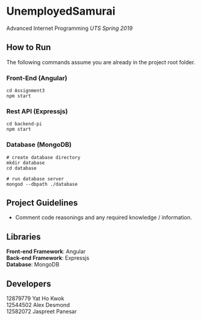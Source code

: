# UnemployedSamurai

Advanced Internet Programming
<i>UTS Spring 2019</i>


## How to Run
The following commands assume you are already in the project root folder.

### Front-End (Angular)
```
cd Assignment3
npm start
```

### Rest API (Expressjs)
```
cd backend-pi
npm start
```

### Database (MongoDB)
```
# create database directory
mkdir database
cd database

# run database server
mongod --dbpath ./database
```


## Project Guidelines
- Comment code reasonings and any required knowledge / information.






## Libraries

**Front-end Framework**: Angular<br>
**Back-end Framework**: Expressjs<br>
**Database**: MongoDB




## Developers

12879779 Yat Ho Kwok<br>
12544502 Alex Desmond<br>
12582072 Jaspreet Panesar<br>


